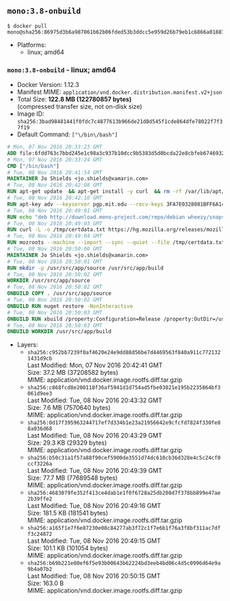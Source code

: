 ## `mono:3.8-onbuild`

```console
$ docker pull mono@sha256:86975d3b6a987061b62b06fded53b3ddcc5e959d26b79eb1c6866a018874b923
```

-	Platforms:
	-	linux; amd64

### `mono:3.8-onbuild` - linux; amd64

-	Docker Version: 1.12.3
-	Manifest MIME: `application/vnd.docker.distribution.manifest.v2+json`
-	Total Size: **122.8 MB (122780857 bytes)**  
	(compressed transfer size, not on-disk size)
-	Image ID: `sha256:3bad98481441f0fdc7c4877613b966de21d8d545f1cde864dfe78022f7f37f19`
-	Default Command: `["\/bin\/bash"]`

```dockerfile
# Mon, 07 Nov 2016 20:33:23 GMT
ADD file:6fdd763c7bbd245e1c98a3c937b10dcc9b5383d5d0bcda22e8cbfeb6746932da in / 
# Mon, 07 Nov 2016 20:33:24 GMT
CMD ["/bin/bash"]
# Tue, 08 Nov 2016 20:41:54 GMT
MAINTAINER Jo Shields <jo.shields@xamarin.com>
# Tue, 08 Nov 2016 20:42:08 GMT
RUN apt-get update 	&& apt-get install -y curl 	&& rm -rf /var/lib/apt/lists/*
# Tue, 08 Nov 2016 20:42:10 GMT
RUN apt-key adv --keyserver pgp.mit.edu --recv-keys 3FA7E0328081BFF6A14DA29AA6A19B38D3D831EF
# Tue, 08 Nov 2016 20:49:01 GMT
RUN echo "deb http://download.mono-project.com/repo/debian wheezy/snapshots/3.8.0 main" > /etc/apt/sources.list.d/mono-xamarin.list         && echo "deb http://download.mono-project.com/repo/debian 38-security main" >> /etc/apt/sources.list.d/mono-xamarin.list 	&& apt-get update 	&& apt-get install -y mono-devel fsharp mono-vbnc nuget 	&& rm -rf /var/lib/apt/lists/*
# Tue, 08 Nov 2016 20:49:03 GMT
RUN curl -L -o /tmp/certdata.txt https://hg.mozilla.org/releases/mozilla-release/raw-file/5d447d9abfdf/security/nss/lib/ckfw/builtins/certdata.txt
# Tue, 08 Nov 2016 20:49:04 GMT
RUN mozroots --machine --import --sync --quiet --file /tmp/certdata.txt
# Tue, 08 Nov 2016 20:50:00 GMT
MAINTAINER Jo Shields <jo.shields@xamarin.com>
# Tue, 08 Nov 2016 20:50:01 GMT
RUN mkdir -p /usr/src/app/source /usr/src/app/build
# Tue, 08 Nov 2016 20:50:02 GMT
WORKDIR /usr/src/app/source
# Tue, 08 Nov 2016 20:50:02 GMT
ONBUILD COPY . /usr/src/app/source
# Tue, 08 Nov 2016 20:50:02 GMT
ONBUILD RUN nuget restore -NonInteractive
# Tue, 08 Nov 2016 20:50:03 GMT
ONBUILD RUN xbuild /property:Configuration=Release /property:OutDir=/usr/src/app/build/
# Tue, 08 Nov 2016 20:50:03 GMT
ONBUILD WORKDIR /usr/src/app/build
```

-	Layers:
	-	`sha256:c952bb7239f0af4620e24e9dd88d56be7d4469563f840a911c7721321431d9cb`  
		Last Modified: Mon, 07 Nov 2016 20:42:41 GMT  
		Size: 37.2 MB (37208582 bytes)  
		MIME: application/vnd.docker.image.rootfs.diff.tar.gzip
	-	`sha256:c868fcd8e200118f36af5941d1d754ad5fbe03821e195b2235864bf3061d9ee3`  
		Last Modified: Tue, 08 Nov 2016 20:43:32 GMT  
		Size: 7.6 MB (7570640 bytes)  
		MIME: application/vnd.docker.image.rootfs.diff.tar.gzip
	-	`sha256:0d17f395963244717ef7d334b1e23a21956642e9cfcfd7824f330fe88a036d68`  
		Last Modified: Tue, 08 Nov 2016 20:43:29 GMT  
		Size: 29.3 KB (29329 bytes)  
		MIME: application/vnd.docker.image.rootfs.diff.tar.gzip
	-	`sha256:b50c31a1f57a88f90cef5900de3551d74dc610cb36d328e4c5c24cf0ccf3226a`  
		Last Modified: Tue, 08 Nov 2016 20:49:39 GMT  
		Size: 77.7 MB (77689548 bytes)  
		MIME: application/vnd.docker.image.rootfs.diff.tar.gzip
	-	`sha256:4683079fe352f413ce4dab1e1f0f6728a25db208d7f378bb899e47ae2b39ffe2`  
		Last Modified: Tue, 08 Nov 2016 20:49:16 GMT  
		Size: 181.5 KB (181541 bytes)  
		MIME: application/vnd.docker.image.rootfs.diff.tar.gzip
	-	`sha256:a165f1e7f6e87230e08c84277ab3f72c1f7e6b1f76a3f8bf311ac7dff3c24872`  
		Last Modified: Tue, 08 Nov 2016 20:49:15 GMT  
		Size: 101.1 KB (101054 bytes)  
		MIME: application/vnd.docker.image.rootfs.diff.tar.gzip
	-	`sha256:b69b221e00ef6f5e93b00643b62224bd3eeb4bd06c4d5c0996d64e9a9b4a07b2`  
		Last Modified: Tue, 08 Nov 2016 20:50:15 GMT  
		Size: 163.0 B  
		MIME: application/vnd.docker.image.rootfs.diff.tar.gzip
